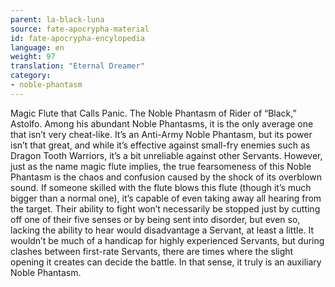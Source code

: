 ```yaml
---
parent: la-black-luna
source: fate-apocrypha-material
id: fate-apocrypha-encylopedia
language: en
weight: 97
translation: "Eternal Dreamer"
category:
- noble-phantasm
---
```


Magic Flute that Calls Panic. The Noble Phantasm of Rider of “Black,” Astolfo. Among his abundant Noble Phantasms, it is the only average one that isn’t very cheat-like. It’s an Anti-Army Noble Phantasm, but its power isn’t that great, and while it’s effective against small-fry enemies such as Dragon Tooth Warriors, it’s a bit unreliable against other Servants.
However, just as the name magic flute implies, the true fearsomeness of this Noble Phantasm is the chaos and confusion caused by the shock of its overblown sound. If someone skilled with the flute blows this flute (though it’s much bigger than a normal one), it’s capable of even taking away all hearing from the target. Their ability to fight won’t necessarily be stopped just by cutting off one of their five senses or by being sent into disorder, but even so, lacking the ability to hear would disadvantage a Servant, at least a little.
It wouldn’t be much of a handicap for highly experienced Servants, but during clashes between first-rate Servants, there are times where the slight opening it creates can decide the battle.
In that sense, it truly is an auxiliary Noble Phantasm.
